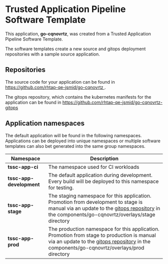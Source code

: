 # Trusted Application Pipeline Software Template

This application, **go-cqnovrtz**, was created from a Trusted Application Pipeline Software Template.

The software templates create a new source and gitops deployment repositories with a sample source application. 

## Repositories

The source code for your application can be found in [https://github.com/rhtap-qe-jsmid/go-cqnovrtz ](https://github.com/rhtap-qe-jsmid/go-cqnovrtz ).
 
The gitops repository, which contains the kubernetes manifests for the application can be found in 
[https://github.com/rhtap-qe-jsmid/go-cqnovrtz-gitops ](https://github.com/rhtap-qe-jsmid/go-cqnovrtz-gitops ) 

## Application namespaces 

The default application will be found in the following namespaces. Applications can be deployed into unique namespaces or multiple software templates can also bet generated into the same group namespaces.  

|  Namespace   |  Description   |  
| -------- | -------- |
| **tssc-app-ci** | The namespace used for CI workloads |
| **tssc-app-development** | The default application during development. Every build will be deployed to this namespace for testing. |
| **tssc-app-stage** | The staging namespace for this application. Promotion from development to stage is manual via an update to the [gitops repository](https://github.com/rhtap-qe-jsmid/go-cqnovrtz-gitops ) in the components/go-cqnovrtz/overlays/stage directory |
| **tssc-app-prod** | The production namespace for this application. Promotion from stage to production is manual via an update to the [gitops repository](https://github.com/rhtap-qe-jsmid/go-cqnovrtz-gitops ) in the components/go-cqnovrtz/overlays/prod directory |